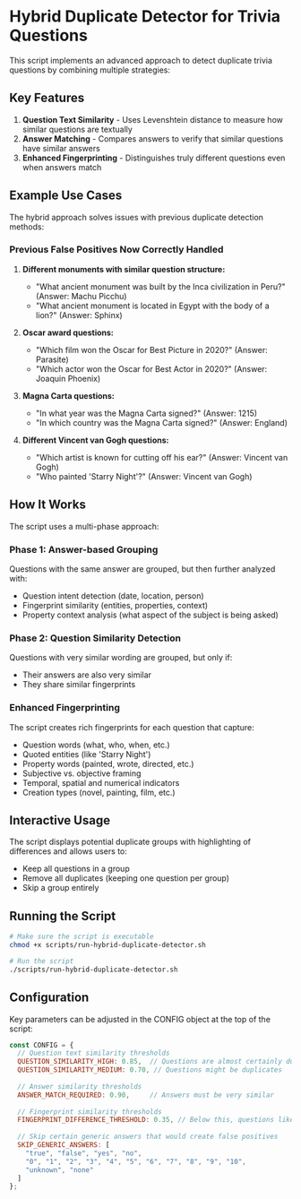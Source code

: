 # Hybrid Duplicate Detector for Trivia Questions

This script implements an advanced approach to detect duplicate trivia questions by combining multiple strategies:

## Key Features

1. **Question Text Similarity** - Uses Levenshtein distance to measure how similar questions are textually
2. **Answer Matching** - Compares answers to verify that similar questions have similar answers
3. **Enhanced Fingerprinting** - Distinguishes truly different questions even when answers match

## Example Use Cases

The hybrid approach solves issues with previous duplicate detection methods:

### Previous False Positives Now Correctly Handled

1. **Different monuments with similar question structure:**
   - "What ancient monument was built by the Inca civilization in Peru?" (Answer: Machu Picchu)
   - "What ancient monument is located in Egypt with the body of a lion?" (Answer: Sphinx)

2. **Oscar award questions:**
   - "Which film won the Oscar for Best Picture in 2020?" (Answer: Parasite)
   - "Which actor won the Oscar for Best Actor in 2020?" (Answer: Joaquin Phoenix)

3. **Magna Carta questions:**
   - "In what year was the Magna Carta signed?" (Answer: 1215)
   - "In which country was the Magna Carta signed?" (Answer: England)

4. **Different Vincent van Gogh questions:**
   - "Which artist is known for cutting off his ear?" (Answer: Vincent van Gogh)
   - "Who painted 'Starry Night'?" (Answer: Vincent van Gogh)

## How It Works

The script uses a multi-phase approach:

### Phase 1: Answer-based Grouping

Questions with the same answer are grouped, but then further analyzed with:
- Question intent detection (date, location, person)
- Fingerprint similarity (entities, properties, context)
- Property context analysis (what aspect of the subject is being asked)

### Phase 2: Question Similarity Detection

Questions with very similar wording are grouped, but only if:
- Their answers are also very similar
- They share similar fingerprints

### Enhanced Fingerprinting

The script creates rich fingerprints for each question that capture:
- Question words (what, who, when, etc.)
- Quoted entities (like 'Starry Night')
- Property words (painted, wrote, directed, etc.)
- Subjective vs. objective framing
- Temporal, spatial and numerical indicators
- Creation types (novel, painting, film, etc.)

## Interactive Usage

The script displays potential duplicate groups with highlighting of differences and allows users to:
- Keep all questions in a group
- Remove all duplicates (keeping one question per group)
- Skip a group entirely

## Running the Script

```bash
# Make sure the script is executable
chmod +x scripts/run-hybrid-duplicate-detector.sh

# Run the script
./scripts/run-hybrid-duplicate-detector.sh
```

## Configuration

Key parameters can be adjusted in the CONFIG object at the top of the script:

```javascript
const CONFIG = {
  // Question text similarity thresholds
  QUESTION_SIMILARITY_HIGH: 0.85,  // Questions are almost certainly duplicates
  QUESTION_SIMILARITY_MEDIUM: 0.70, // Questions might be duplicates
  
  // Answer similarity thresholds  
  ANSWER_MATCH_REQUIRED: 0.90,     // Answers must be very similar
  
  // Fingerprint similarity thresholds
  FINGERPRINT_DIFFERENCE_THRESHOLD: 0.35, // Below this, questions likely asking different things
  
  // Skip certain generic answers that would create false positives
  SKIP_GENERIC_ANSWERS: [
    "true", "false", "yes", "no", 
    "0", "1", "2", "3", "4", "5", "6", "7", "8", "9", "10", 
    "unknown", "none"
  ]
};
``` 